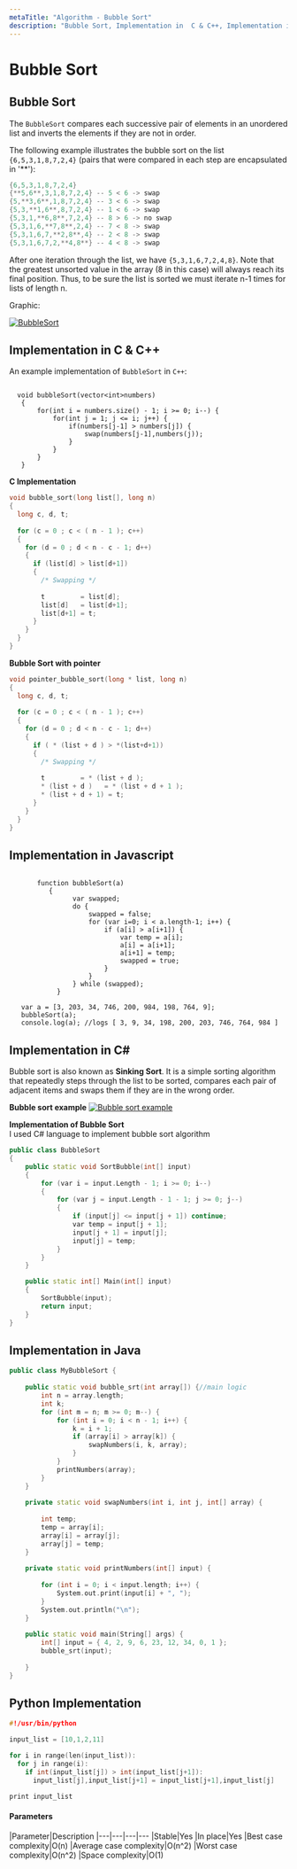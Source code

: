 ```yaml
---
metaTitle: "Algorithm - Bubble Sort"
description: "Bubble Sort, Implementation in  C & C++, Implementation in Javascript, Implementation in C#, Implementation in Java, Python Implementation"
---
```


# Bubble Sort



## Bubble Sort


The `BubbleSort` compares each successive pair of elements in an unordered list and inverts the elements if they are not in order.

The following example illustrates the bubble sort on the list `{6,5,3,1,8,7,2,4}` (pairs that were compared in each step are encapsulated in '**'):

```cpp
{6,5,3,1,8,7,2,4}
{**5,6**,3,1,8,7,2,4} -- 5 < 6 -> swap
{5,**3,6**,1,8,7,2,4} -- 3 < 6 -> swap
{5,3,**1,6**,8,7,2,4} -- 1 < 6 -> swap
{5,3,1,**6,8**,7,2,4} -- 8 > 6 -> no swap
{5,3,1,6,**7,8**,2,4} -- 7 < 8 -> swap
{5,3,1,6,7,**2,8**,4} -- 2 < 8 -> swap
{5,3,1,6,7,2,**4,8**} -- 4 < 8 -> swap

```

After one iteration through the list, we have `{5,3,1,6,7,2,4,8}`. Note that the greatest unsorted value in the array (8 in this case) will always reach its final position. Thus, to be sure the list is sorted we must iterate n-1 times for lists of length n.

Graphic:

[<img src="http://i.stack.imgur.com/NJPXP.gif" alt="BubbleSort" />](http://i.stack.imgur.com/NJPXP.gif)



## Implementation in  C & C++


An example implementation of `BubbleSort` in `C++`:

```

  void bubbleSort(vector<int>numbers)
   {
       for(int i = numbers.size() - 1; i >= 0; i--) {
           for(int j = 1; j <= i; j++) {
               if(numbers[j-1] > numbers[j]) {
                   swap(numbers[j-1],numbers(j));
               }
           }
       }
   }

```

**C Implementation**

```cpp
void bubble_sort(long list[], long n)
{
  long c, d, t;
 
  for (c = 0 ; c < ( n - 1 ); c++)
  {
    for (d = 0 ; d < n - c - 1; d++)
    {
      if (list[d] > list[d+1])
      {
        /* Swapping */
 
        t         = list[d];
        list[d]   = list[d+1];
        list[d+1] = t;
      }
    }
  }
}

```

**Bubble Sort with pointer**

```cpp
void pointer_bubble_sort(long * list, long n)
{
  long c, d, t;
 
  for (c = 0 ; c < ( n - 1 ); c++)
  {
    for (d = 0 ; d < n - c - 1; d++)
    {
      if ( * (list + d ) > *(list+d+1))
      {
        /* Swapping */
 
        t         = * (list + d );
        * (list + d )   = * (list + d + 1 );
        * (list + d + 1) = t;
      }
    }
  }
}

```



## Implementation in Javascript


```

       function bubbleSort(a)
          {
                var swapped;
                do {
                    swapped = false;
                    for (var i=0; i < a.length-1; i++) {
                        if (a[i] > a[i+1]) {
                            var temp = a[i];
                            a[i] = a[i+1];
                            a[i+1] = temp;
                            swapped = true;
                        }
                    }
                } while (swapped);
            }
    
   var a = [3, 203, 34, 746, 200, 984, 198, 764, 9];
   bubbleSort(a);
   console.log(a); //logs [ 3, 9, 34, 198, 200, 203, 746, 764, 984 ]

```



## Implementation in C#


Bubble sort is also known as **Sinking Sort**. It is a simple sorting algorithm that repeatedly steps through the list to be sorted, compares each pair of adjacent items and swaps them if they are in the wrong order.

**Bubble sort example**
[<img src="http://i.stack.imgur.com/SDHQM.jpg" alt="Bubble sort example" />](http://i.stack.imgur.com/SDHQM.jpg)

**Implementation of Bubble Sort**<br>
I used C# language to implement bubble sort algorithm

```cpp
public class BubbleSort
{
    public static void SortBubble(int[] input)
    {
        for (var i = input.Length - 1; i >= 0; i--)
        {
            for (var j = input.Length - 1 - 1; j >= 0; j--)
            {
                if (input[j] <= input[j + 1]) continue;
                var temp = input[j + 1];
                input[j + 1] = input[j];
                input[j] = temp;
            }
        }
    }

    public static int[] Main(int[] input)
    {
        SortBubble(input);
        return input;
    }
}

```



## Implementation in Java


```cpp
public class MyBubbleSort {
  
    public static void bubble_srt(int array[]) {//main logic
        int n = array.length;
        int k;
        for (int m = n; m >= 0; m--) {
            for (int i = 0; i < n - 1; i++) {
                k = i + 1;
                if (array[i] > array[k]) {
                    swapNumbers(i, k, array);
                }
            }
            printNumbers(array);
        }
    }
  
    private static void swapNumbers(int i, int j, int[] array) {
  
        int temp;
        temp = array[i];
        array[i] = array[j];
        array[j] = temp;
    }
  
    private static void printNumbers(int[] input) {
          
        for (int i = 0; i < input.length; i++) {
            System.out.print(input[i] + ", ");
        }
        System.out.println("\n");
    }
  
    public static void main(String[] args) {
        int[] input = { 4, 2, 9, 6, 23, 12, 34, 0, 1 };
        bubble_srt(input);
  
    }
}

```



## Python Implementation


```cpp
#!/usr/bin/python

input_list = [10,1,2,11]

for i in range(len(input_list)):
  for j in range(i):
    if int(input_list[j]) > int(input_list[j+1]):
      input_list[j],input_list[j+1] = input_list[j+1],input_list[j]

print input_list

```



#### Parameters


|Parameter|Description
|---|---|---|---
|Stable|Yes
|In place|Yes
|Best case complexity|O(n)
|Average case complexity|O(n^2)
|Worst case complexity|O(n^2)
|Space complexity|O(1)

